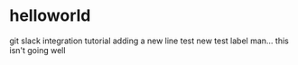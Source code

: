 # helloworld
git slack integration tutorial
adding a new line
test
new test label
man... this isn't going well
